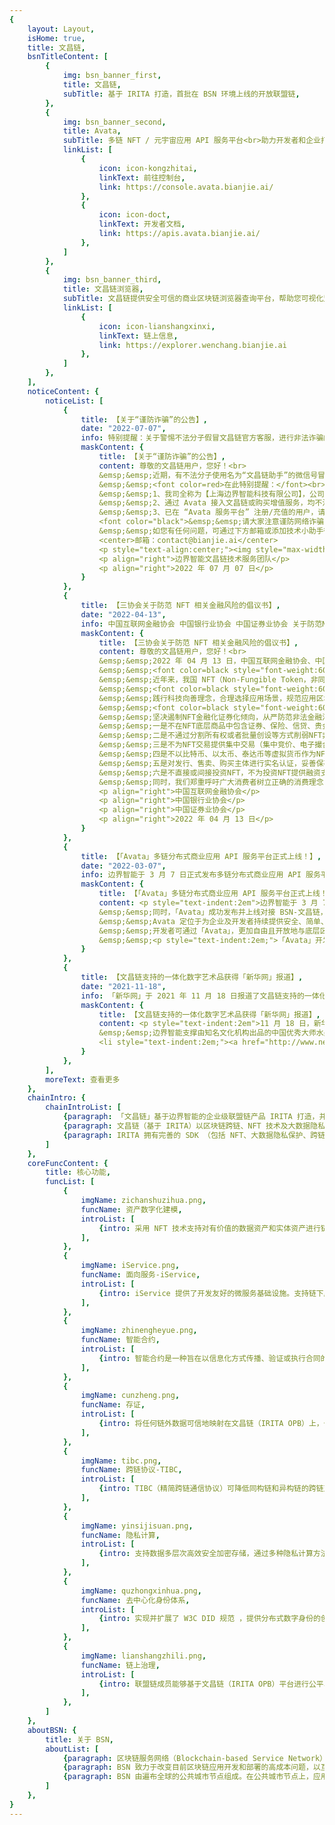 ```yaml
---
{
    layout: Layout,
    isHome: true,
    title: 文昌链,
    bsnTitleContent: [
        {
            img: bsn_banner_first,
            title: 文昌链,
            subTitle: 基于 IRITA 打造，首批在 BSN 环境上线的开放联盟链,
        },
        {
            img: bsn_banner_second,
            title: Avata,
            subTitle: 多链 NFT / 元宇宙应用 API 服务平台<br>助力开发者和企业打造开放多元的分布式商业形态,
            linkList: [
                {
                    icon: icon-kongzhitai,
                    linkText: 前往控制台,
                    link: https://console.avata.bianjie.ai/
                },
                {
                    icon: icon-doct,
                    linkText: 开发者文档,
                    link: https://apis.avata.bianjie.ai/
                },
            ]
        },
        {
            img: bsn_banner_third,
            title: 文昌链浏览器,
            subTitle: 文昌链提供安全可信的商业区块链浏览器查询平台，帮助您可视化监控链上数据流动及状态，交易记录可信追溯。,
            linkList: [
                {
                    icon: icon-lianshangxinxi,
                    linkText: 链上信息,
                    link: https://explorer.wenchang.bianjie.ai
                },
            ]
        },
    ],
    noticeContent: {
        noticeList: [
            {
                title: 【关于“谨防诈骗”的公告】,
                date: "2022-07-07",
                info: 特别提醒：关于警惕不法分子假冒文昌链官方客服，进行非法诈骗的重要公告。,
                maskContent: {
                    title: 【关于“谨防诈骗”的公告】,
                    content: 尊敬的文昌链用户，您好！<br>
                    &emsp;&emsp;近期，有不法分子使用名为“文昌链助手”的微信号冒充文昌链官方，以预缴保证金等理由诱骗客户向个人账户充值。<br>
                    &emsp;&emsp;<font color=red>在此特别提醒：</font><br>
                    &emsp;&emsp;1、我司全称为【上海边界智能科技有限公司】，公司业务往来统一使用对公账户，不使用任何私人账户。<br>
                    &emsp;&emsp;2、通过 Avata 接入文昌链或购买增值服务，均不涉及保证金支付，请通过文昌链官网公开文档<a href="https://wenchang.bianjie.ai/wenchangchain.html" target="_blank" rel="noopener noreferrer">https://wenchang.bianjie.ai/wenchangchain.html</a>获取相关介绍，充值转账时以 “Avata 服务平台” 展示的对公收款账户信息为准。<br>
                    &emsp;&emsp;3、已在 “Avata 服务平台” 注册/充值的用户，请妥善保管登录账号及密码，切勿轻易泄露给他人。<br><br>
                    <font color="black">&emsp;&emsp;请大家注意谨防网络诈骗，保护自身财产的安全。对于假冒本公司、本公司工作人员进行诈骗或其他非法活动的单位或个人，本公司将依法追究其法律责任。</font><br>
                    &emsp;&emsp;如您有任何问题，可通过下方邮箱或添加技术小助手微信与我们联系。<br>
                    <center>邮箱：contact@bianjie.ai</center>
                    <p style="text-align:center;"><img style="max-width:140px;" alt="img" src="https://www.bianjie.ai/resources/WenChangChain/wenchang-HOME-image/Notices/wccsupport.png"/></p>
                    <p align="right">边界智能文昌链技术服务团队</p>
                    <p align="right">2022 年 07 月 07 日</p>
                }   
            },
            {
                title: 【三协会关于防范 NFT 相关金融风险的倡议书】,
                date: "2022-04-13",
                info: 中国互联网金融协会 中国银行业协会 中国证券业协会 关于防范NFT相关金融风险的倡议。,
                maskContent: {
                    title: 【三协会关于防范 NFT 相关金融风险的倡议书】,
                    content: 尊敬的文昌链用户，您好！<br>
                    &emsp;&emsp;2022 年 04 月 13 日，中国互联网金融协会、中国银行业协会、中国证券业协会联合发布了关于防范 NFT 相关金融风险的倡议书<br>
                    &emsp;&emsp;<font color=black style="font-weight:600;">以下为倡议书原文：</font><br>
                    &emsp;&emsp;近年来，我国 NFT（Non-Fungible Token，非同质化通证）市场持续升温。NFT 作为一项区块链技术创新应用，在丰富数字经济模式、促进文创产业发展等方面显现出一定的潜在价值，但同时也存在炒作、洗钱、非法金融活动等风险隐患。为防范金融风险、保护消费者合法权益、维护行业健康生态，中国互联网金融协会、中国银行业协会、中国证券业协会联合呼吁会员单位共同发起以下倡议:<br>
                    &emsp;&emsp;<font color=black style="font-weight:600;">一、坚持守正创新，赋能实体经济</font><br>
                    &emsp;&emsp;践行科技向善理念，合理选择应用场景，规范应用区块链技术，发挥NFT在推动产业数字化、数字产业化方面的正面作用。确保NFT产品的价值有充分支撑，引导消费者理性消费，防止价格虚高背离基本的价值规律。保护底层商品的知识产权，支持正版数字文创作品。真实、准确、完整披露NFT产品信息，保障消费者的知情权、选择权、公平交易权。<br>
                    &emsp;&emsp;<font color=black style="font-weight:600;">二、坚守行为底线，防范金融风险</font><br>
                    &emsp;&emsp;坚决遏制NFT金融化证券化倾向，从严防范非法金融活动风险，自觉遵守以下行为规范。<br>
                    &emsp;&emsp;一是不在NFT底层商品中包含证券、保险、信贷、贵金属等金融资产，变相发行交易金融产品。<br>
                    &emsp;&emsp;二是不通过分割所有权或者批量创设等方式削弱NFT非同质化特征，变相开展代币发行融资（ICO）。<br>
                    &emsp;&emsp;三是不为NFT交易提供集中交易（集中竞价、电子撮合、匿名交易、做市商等）、持续挂牌交易、标准化合约交易等服务，变相违规设立交易场所。<br>
                    &emsp;&emsp;四是不以比特币、以太币、泰达币等虚拟货币作为NFT发行交易的计价和结算工具。<br>
                    &emsp;&emsp;五是对发行、售卖、购买主体进行实名认证，妥善保存客户身份资料和发行交易记录，积极配合反洗钱工作。<br>
                    &emsp;&emsp;六是不直接或间接投资NFT，不为投资NFT提供融资支持。<br>
                    &emsp;&emsp;同时，我们郑重呼吁广大消费者树立正确的消费理念，增强自我保护意识，自觉抵制NFT投机炒作行为，警惕和远离NFT相关非法金融活动，切实维护自身财产安全。如发现相关违法违规活动，应及时向有关部门举报。<br><br>
                    <p align="right">中国互联网金融协会</p>
                    <p align="right">中国银行业协会</p>
                    <p align="right">中国证券业协会</p>
                    <p align="right">2022 年 04 月 13 日</p>
                }   
            },
            {
                title: 【「Avata」多链分布式商业应用 API 服务平台正式上线！】,
                date: "2022-03-07",
                info: 边界智能于 3 月 7 日正式发布多链分布式商业应用 API 服务平台「Avata」，并首发支持 BSN 文昌链（IRITA OPB）。,
                maskContent: {
                    title: 【「Avata」多链分布式商业应用 API 服务平台正式上线！】,
                    content: <p style="text-indent:2em">边界智能于 3 月 7 日正式上线多链分布式商业应用 API 服务平台「Avata」。「Avata」可支持多元资产数字化、链上链下可信交互，为复杂异构系统跨链协作提供一键式对接，助力企业简便快捷地构建应用，将更多精力专注于业务创新与推广。</p>
                    &emsp;&emsp;同时，「Avata」成功发布并上线对接 BSN-文昌链，通过 API 服务封装复杂的区块链底层交互逻辑，为应用开发者开放了首批支持 NFT/元宇宙应用场景的核心服务接口。<br>
                    &emsp;&emsp;Avata 定位于为企业及开发者持续提供安全、简单、高效、鲁棒的区块链 API 服务，将始终坚持自主可控、高效易用的产品理念，不断迭代推出多链和跨链支持能力，助力生态伙伴在分布式商业应用领域持续创造价值。<br>
                    &emsp;&emsp;开发者可通过「Avata」，更加自由且开放地与底层区块链系统进行交互，一键式对接，将更多精力用于关注自身业务需求的实现，而无需过多关注区块链底层系统的运行逻辑与交互规则。
                    &emsp;&emsp;<p style="text-indent:2em;">「Avata」开发者文档：<a target="_blank" rel="noopener noreferrer" href="http://apis.avata.bianjie.ai">http://apis.avata.bianjie.ai</a></p>
                }
            },
            {
                title: 【文昌链支持的一体化数字艺术品获得「新华网」报道】,
                date: "2021-11-18",
                info: 「新华网」于 2021 年 11 月 18 日报道了文昌链支持的一体化数字艺术品通过「跨链」走向全球市场。,
                maskContent: {
                    title: 【文昌链支持的一体化数字艺术品获得「新华网」报道】,
                    content: <p style="text-indent:2em">11 月 18 日，新华社旗下综合信息服务网站「新华网」的报道「看见东方艺术，聆听中国声音 一体化数字艺术品链接全球市场」引起广泛关注，报道中的跨链技术由集成 TIBC 跨链协议后的文昌链所提供。</p>
                    &emsp;&emsp;边界智能支撑由知名文化机构出品的中国优秀大师水墨画复制品 IDA 完成在 BSN 文昌链上的登记确权，并依靠 TIBC 跨链协议及跨链枢纽，从 BSN 文昌链经由跨链服务枢纽与全球市场链接，实现其在全球异构区块链网络间的可信「跨链」流转，从实物流通升级为「可信数字贸易」，以区块链技术的力量，推动中国传统文化的国际化传播和优质文化艺术品的全球可信贸易。
                    <li style="text-indent:2em;"><a href="http://www.news.cn/culturepro/20211118/aee9804417884a6a9ab2354aac86d3f6/c.html" target="_blank" rel="noopener noreferrer">新华网报道</a></li>
                }
            },
        ],
        moreText: 查看更多
    },
    chainIntro: {
        chainIntroList: [
            {paragraph: 「文昌链」基于边界智能的企业级联盟链产品 IRITA 打造，并成为首批在 BSN 环境上线，具备全生态商业服务能力的开放联盟链。},
            {paragraph: 文昌链（基于 IRITA）以区块链跨链、NFT 技术及大数据隐私保护技术为核心，安全可控、符合国密标准，支持下一代分布式商业系统。目前已有识蛛可信身份服务、魔卡 NFT 管理平台、电子证照系统、一体化数字艺术品登记服务平台、建党百年送祝福微信小程序等多种行业应用在文昌链上线运营。},
            {paragraph: IRITA 拥有完善的 SDK （包括 NFT、大数据隐私保护、跨链服务调用等模块）及运维工具支持，在性能、安全可靠性、认证及权限、可维护性、可扩展性和运维监控等多方面都满足企业级应用需求，为实体经济提供基于区块链信任机器的价值赋能。},
        ]
    },
    coreFuncContent: {
        title: 核心功能,
        funcList: [
            {
                imgName: zichanshuzihua.png,
                funcName: 资产数字化建模,
                introList: [
                    {intro: 采用 NFT 技术支持对有价值的数据资产和实体资产进行链上数字化建模，形成区块链上数字化资产并支持可信流转与交换，能很好支持分布式商业系统及元宇宙应用围绕资产的可信业务流程实现。}
                ],
            },
            {
                imgName: iService.png,
                funcName: 面向服务-iService,
                introList: [
                    {intro: iService 提供了开发友好的微服务基础设施。支持链下服务从定义、绑定（服务提供方注册）、调用到治理的全生命周期管理。iService 可以非常方便地支持对传统商业系统的集成，实现多方协作，链上链下业务流高效集成。}
                ],
            },
            {
                imgName: zhinengheyue.png,
                funcName: 智能合约,
                introList: [
                    {intro: 智能合约是一种旨在以信息化方式传播、验证或执行合同的计算机协议，是对区块链功能的一种可定制化的扩展。文昌链目前支持基于 EVM 智能合约的 Solidity 语言。}
                ],
            },
            {
                imgName: cunzheng.png,
                funcName: 存证,
                introList: [
                    {intro: 将任何链外数据可信地映射在文昌链（IRITA OPB）上，作为对原始数据的证明。其可信性是通过密码学算法与区块链的安全性来保证的。}
                ],
            },
            {
                imgName: tibc.png,
                funcName: 跨链协议-TIBC,
                introList: [
                    {intro: TIBC（精简跨链通信协议）可降低同构链和异构链的跨链对接复杂度，更易于跨链能力的扩展，以支持跨链 NFT、跨链智能合约、跨链服务等应用的跨链互操作。}
                ],
            },
            {
                imgName: yinsijisuan.png,
                funcName: 隐私计算,
                introList: [
                    {intro: 支持数据多层次高效安全加密存储，通过多种隐私计算方法，保护各方数据所有权和隐私，支持多方协作时原始数据不出门 ，实现数据可用不可见的价值流通}
                ],
            },
            {
                imgName: quzhongxinhua.png,
                funcName: 去中心化身份体系,
                introList: [
                    {intro: 实现并扩展了 W3C DID 规范 ，提供分布式数字身份的创建、更新、查询、验证和管理等一整套功能，实现更规范化地管理和保护实体数据隐私及授权，同时保证信息流转的真实性和效率。}
                ],
            },
            {
                imgName: lianshangzhili.png,
                funcName: 链上治理,
                introList: [
                    {intro: 联盟链成员能够基于文昌链（IRITA OPB）平台进行公平、透明以及可追溯的可信交互与业务协作，共同参与链上治理。}
                ],
            },
        ]
    },
    aboutBSN: {
        title: 关于 BSN,
        aboutList: [
            {paragraph: 区块链服务网络（Blockchain-based Service Network）（简称 “BSN”）是一个跨云服务、跨门户、跨底层框架，用于部署和运行区块链应用的全球性公共基础设施网络，由国家信息中心、中国移动通信集团公司、中国银联股份有限公司、北京红枣科技有限公司共同发起。},
            {paragraph: BSN 致力于改变目前区块链应用开发和部署的高成本问题，以互联网理念为开发者提供公共区块链资源环境，极大降低区块链应用的开发、部署、运维、互通和监管成本，从而使区块链技术得到快速普及和发展。},
            {paragraph: BSN 由遍布全球的公共城市节点组成。在公共城市节点上，应用发布方和使用方可以使用统一身份证书发布、管理和加入不限数量的区块链应用，不再需要建设独立的区块链运行环境。},
        ]
    },
}
---
```

